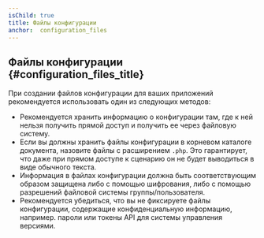 ```yaml
---
isChild: true
title: Файлы конфигурации
anchor:  configuration_files
---
```


## Файлы конфигурации {#configuration_files_title}

При создании файлов конфигурации для ваших приложений рекомендуется использовать один из следующих методов:

- Рекомендуется хранить информацию о конфигурации там, где к ней нельзя получить прямой доступ и получить ее через
  файловую систему.
- Если вы должны хранить файлы конфигурации в корневом каталоге документа, назовите файлы с расширением `.php`. Это
  гарантирует, что даже при прямом доступе к сценарию он не будет выводиться в виде обычного текста.
- Информация в файлах конфигурации должна быть соответствующим образом защищена либо с помощью шифрования, либо с помощью
  разрешений файловой системы группы/пользователя.
- Рекомендуется убедиться, что вы не фиксируете файлы конфигурации, содержащие конфиденциальную информацию, например.
  пароли или токены API для системы управления версиями.
